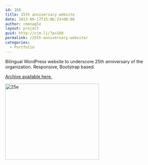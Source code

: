 ```yaml
---
id: 168
title: 25th anniversary website
date: 2013-09-17T15:06:23+00:00
author: cmonagle
layout: project
guid: http://cjm.li/?p=168
permalink: /25th-anniversary-website/
categories:
  - Portfolio
---
```

Bilingual WordPress website to underscore 25th anniversary of the organization. Responsive, Bootstrap based.

[Archive available here.](http://cameronjoseph.com/projects/archive/feuq25e/)

[<img class="aligncenter size-medium wp-image-169" src="http://cjm.li/wp-content/uploads/2015/09/25e-300x243.jpg" alt="25e" width="300" height="243" srcset="http://gator2001.hostgator.com/~cmonagl/blog/wp-content/uploads/2015/09/25e-300x243.jpg 300w, http://gator2001.hostgator.com/~cmonagl/blog/wp-content/uploads/2015/09/25e.jpg 700w" sizes="(max-width: 300px) 100vw, 300px" />](http://cjm.li/wp-content/uploads/2015/09/25e.jpg)
